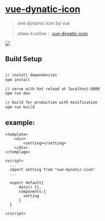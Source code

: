 # [vue-dynatic-icon](https://github.com/Guoch0526/practice/tree/master/vue-dynatic-icon "vue-dynatic-icon")

> one dynamic icon by vue 
> 
> show it online： [vue-dynatic-icon](http://www.vituyun.com/css/vue-dynatic-icon "vue-dynatic-icon")

![](https://user-gold-cdn.xitu.io/2018/1/18/1610869f2cae4f2f?w=1029&h=775&f=gif&s=359562)

## Build Setup

``` bash

// install dependencies
npm install

// serve with hot reload at localhost:8080
npm run dev

// build for production with minification
npm run build

```


## example:
```
<template>
    <div>
        <setting></setting>
    </div>
</templage>

<script>
  ...
  import setting from "vue-dynatic-icon"
  ...
  
  export default{
      data() {},
      components:{
        setting
      }
  }
  
</script>
```